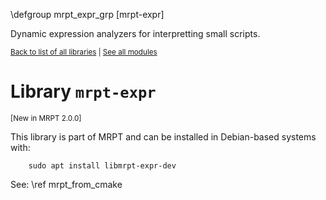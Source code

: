 \defgroup mrpt_expr_grp [mrpt-expr]

Dynamic expression analyzers for interpretting small scripts.

<small> <a href="index.html#libs">Back to list of all libraries</a> | <a
href="modules.html" >See all modules</a> </small> <br>

# Library `mrpt-expr`
<small> [New in MRPT 2.0.0] </small>

This library is part of MRPT and can be installed in Debian-based systems with:

		sudo apt install libmrpt-expr-dev

See: \ref mrpt_from_cmake
